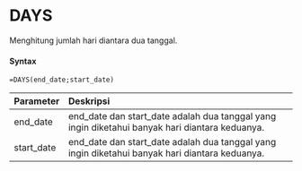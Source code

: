 # DAYS

Menghitung jumlah hari diantara dua tanggal.

#### Syntax

```text
=DAYS(end_date;start_date)
```

| Parameter | Deskripsi |
| :--- | :--- |
| end\_date | end\_date dan start\_date adalah dua tanggal yang ingin diketahui banyak hari diantara keduanya. |
| start\_date | end\_date dan start\_date adalah dua tanggal yang ingin diketahui banyak hari diantara keduanya. |

